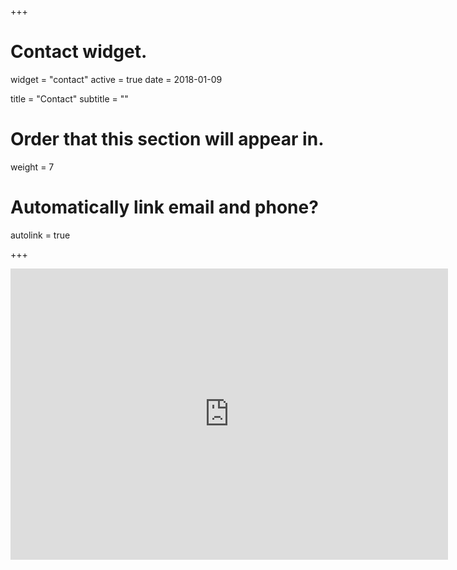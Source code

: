 +++
# Contact widget.
widget = "contact"
active = true
date = 2018-01-09

title = "Contact"
subtitle = ""

# Order that this section will appear in.
weight = 7

# Automatically link email and phone?
autolink = true

+++

<iframe src="https://api.mapy.cz/frame?params=%7B%22x%22%3A14.394588588926183%2C%22y%22%3A50.10352471737014%2C%22base%22%3A%221%22%2C%22layers%22%3A%5B%5D%2C%22zoom%22%3A16%2C%22url%22%3A%22https%3A%2F%2Fmapy.cz%2Fs%2F37P1r%22%2C%22mark%22%3A%7B%22x%22%3A%2214.394588588926183%22%2C%22y%22%3A%2250.10352471737014%22%2C%22title%22%3A%2250.1035247N%2C%2014.3945886E%22%7D%2C%22overview%22%3Atrue%7D&amp;width=700&amp;height=466&amp;lang=cs" width="700" height="466" style="border:none" frameBorder="0"></iframe>